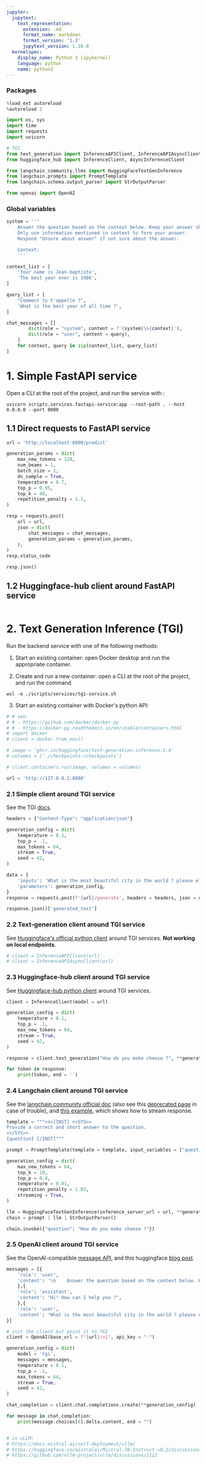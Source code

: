```yaml
---
jupyter:
  jupytext:
    text_representation:
      extension: .md
      format_name: markdown
      format_version: '1.3'
      jupytext_version: 1.16.0
  kernelspec:
    display_name: Python 3 (ipykernel)
    language: python
    name: python3
---
```


<!-- #region -->


### Packages
<!-- #endregion -->

```python
%load_ext autoreload
%autoreload 2
```

```python
import os, sys
import time
import requests
import uvicorn

# TGI
from text_generation import InferenceAPIClient, InferenceAPIAsyncClient
from huggingface_hub import InferenceClient, AsyncInferenceClient

from langchain_community.llms import HuggingFaceTextGenInference
from langchain.prompts import PromptTemplate
from langchain.schema.output_parser import StrOutputParser

from openai import OpenAI
```

### Global variables

```python
system = '''
    Answer the question based on the context below. Keep your answer short. 
    Only use information mentioned in context to form your answer.
    Respond "Unsure about answer" if not sure about the answer.

    Context:
    '''

context_list = [
    'Your name is Jean-baptiste',
    'The best year ever is 1986',
]

query_list = [
    "Comment tu t'appelle ?",
    'What is the best year of all time ?',
]

chat_messages = [[
        dict(role = "system", content = f'{system}\n{context}'),
        dict(role = "user", content = query),
    ]
    for context, query in zip(context_list, query_list)
]
```

# 1. Simple FastAPI service


Open a CLI at the root of the project, and run the service with :
```
uvicorn scripts.services.fastapi-service:app --root-path . --host 0.0.0.0 --port 8000
```


## 1.1 Direct requests to FastAPI service

```python
url = 'http://localhost:8000/predict'

generation_params = dict(
    max_new_tokens = 128,
    num_beams = 1,
    batch_size = 1,
    do_sample = True,
    temperature = 0.7,
    top_p = 0.95,
    top_k = 40,
    repetition_penalty = 1.1,
)

resp = requests.post(
    url = url,
    json = dict(
        chat_messages = chat_messages,
        generation_params = generation_params,
    ),
)
resp.status_code
```

```python
resp.json()
```

## 1.2 Huggingface-hub client around FastAPI service

```python

```

# 2. Text Generation Inference (TGI)

<!-- #region -->
Run the backend service with one of the following methods:

1. Start an existing container: open Docker desktop and run the appropriate container.

2. Create and run a new container: open a CLI at the root of the project, and run the command
```
wsl -e ./scripts/services/tgi-service.sh
```


3. Start an existing container with Docker's python API:
<!-- #endregion -->

```python
# # see:
# # - https://github.com/docker/docker-py
# # - https://docker-py.readthedocs.io/en/stable/containers.html
# import docker
# client = docker.from_env()

# image = 'ghcr.io/huggingface/text-generation-inference:1.4'
# volumes = ['./checkpoints:/checkpoints']

# client.containers.run(image, volumes = volumes)
```

```python
url = 'http://127.0.0.1:8080'
```

### 2.1 Simple client around TGI service

See the TGI [docs](https://huggingface.co/docs/text-generation-inference/quicktour).

```python
headers = {"Content-Type": "application/json"}

generation_config = dict(
    temperature = 0.1,
    top_p = .1,
    max_tokens = 64,
    stream = True,
    seed = 42,
)

data = {
    'inputs': 'What is the most beautiful city in the world ? please elaborate on your answer. Do not share your name.',
    'parameters': generation_config,
}
response = requests.post(f'{url}/generate', headers = headers, json = data)
```

```python
response.json()['generated_text']
```

### 2.2 Text-generation client around TGI service

See [Huggingface's official python client](https://github.com/huggingface/text-generation-inference/tree/main/clients/python) around TGI services. **Not working on local endpoints**.

```python
# client = InferenceAPIClient(url)
# client = InferenceAPIAsyncClient(url)
```

### 2.3 Huggingface-hub client around TGI service

See [Huggingface-hub python client](https://huggingface.co/docs/text-generation-inference/basic_tutorials/consuming_tgi) around TGI services.

```python
client = InferenceClient(model = url)
```

```python
generation_config = dict(
    temperature = 0.1,
    top_p = .1,
    max_new_tokens = 64,
    stream = True,
    seed = 42,
)

response = client.text_generation("How do you make cheese ?", **generation_config)
```

```python
for token in response:
    print(token, end = '')
```

### 2.4 Langchain client around TGI service

See the [langchain community official doc](https://python.langchain.com/docs/integrations/llms/huggingface_endpoint) (also see this [deprecated page](https://api.python.langchain.com/en/latest/llms/langchain_community.llms.huggingface_text_gen_inference.HuggingFaceTextGenInference.html#langchain-community-llms-huggingface-text-gen-inference-huggingfacetextgeninference) in case of trouble), and [this example](https://towardsdatascience.com/llms-for-everyone-running-the-huggingface-text-generation-inference-in-google-colab-5adb3218a137), which shows how to stream response.

```python
template = """<s>[INST] <<SYS>>
Provide a correct and short answer to the question.
<</SYS>>
{question} [/INST]"""

prompt = PromptTemplate(template = template, input_variables = ["question"])
```

```python
generation_config = dict(
    max_new_tokens = 64,
    top_k = 10,
    top_p = 0.8,
    temperature = 0.01,
    repetition_penalty = 1.03,
    streaming = True,
)

llm = HuggingFaceTextGenInference(inference_server_url = url, **generation_config)
chain = prompt | llm | StrOutputParser()
```

```python
chain.invoke({"question": "How do you make cheese ?"})
```

### 2.5 OpenAI client around TGI service

See the OpenAI-compatible [message API](https://huggingface.co/docs/text-generation-inference/messages_api), and this huggingface [blog post](https://huggingface.co/blog/tgi-messages-api).

```python
messages = [{
    'role': 'user',
    'content': '\n    Answer the question based on the context below. Keep your answer short. \n    Only use information mentioned in context to form your answer.\n    Respond "Unsure about answer" if not sure about the answer.\n\n    Context:\n    \nYour name is Jean-baptiste',
    },{
    'role': 'assistant', 
    'content': "Hi! How can I help you ?",
    },{
    'role': 'user', 
    'content': "What is the most beautiful city in the world ? please elaborate on your answer. Do not share your name.",
}]
```

```python
# init the client but point it to TGI
client = OpenAI(base_url = f"{url}/v1", api_key = "-")
```

```python
generation_config = dict(
    model = 'tgi',
    messages = messages,
    temperature = 0.1,
    top_p = .1,
    max_tokens = 64,
    stream = True,
    seed = 42,
)

chat_completion = client.chat.completions.create(**generation_config)
```

```python
for message in chat_completion:
    print(message.choices[0].delta.content, end = "")
```

```python

```

```python
# in vLLM:
# https://docs.mistral.ai/self-deployment/vllm/
# https://huggingface.co/mistralai/Mistral-7B-Instruct-v0.2/discussions/29
# https://github.com/vllm-project/vllm/discussions/2112
```
